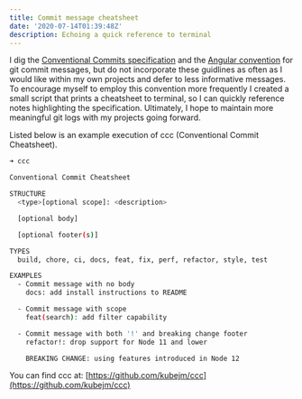 ```yaml
---
title: Commit message cheatsheet 
date: '2020-07-14T01:39:48Z'
description: Echoing a quick reference to terminal
---
```


I dig the [Conventional Commits specification](https://www.conventionalcommits.org/en/v1.0.0/) 
and the [Angular convention](https://github.com/angular/angular/blob/22b96b9/CONTRIBUTING.md#-commit-message-guidelines) 
for git commit messages, but do not incorporate these guidlines as often as I would like within 
my own projects and defer to less informative messages.  To encourage myself to 
employ this convention more frequently I created a small script that prints a 
cheatsheet to terminal, so I can quickly reference notes highlighting the 
specification. Ultimately, I hope to maintain more meaningful git logs with my 
projects going forward.

Listed below is an example execution of ccc (Conventional Commit Cheatsheet).

```sh
➜ ccc

Conventional Commit Cheatsheet

STRUCTURE
  <type>[optional scope]: <description>

  [optional body]

  [optional footer(s)]

TYPES
  build, chore, ci, docs, feat, fix, perf, refactor, style, test

EXAMPLES
  - Commit message with no body
    docs: add install instructions to README

  - Commit message with scope
    feat(search): add filter capability

  - Commit message with both '!' and breaking change footer
    refactor!: drop support for Node 11 and lower

    BREAKING CHANGE: using features introduced in Node 12
```

You can find ccc at: [https://github.com/kubejm/ccc](https://github.com/kubejm/ccc)
